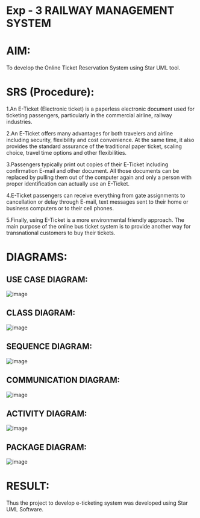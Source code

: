 # Exp - 3 RAILWAY MANAGEMENT SYSTEM

# AIM:
To develop the Online Ticket Reservation System using Star UML tool.
# SRS (Procedure):
1.An E-Ticket (Electronic ticket) is a paperless electronic document used for ticketing passengers, particularly in the commercial airline, railway industries.

2.An E-Ticket offers many advantages for both travelers and airline including security, flexibility and cost convenience. At the same time, it also provides the standard assurance of the traditional paper ticket, scaling choice, travel time options and other flexibilities.

3.Passengers typically print out copies of their E-Ticket including confirmation E-mail and other document. All those documents can be replaced by pulling them out of the computer again and only a person with proper identification can actually use an E-Ticket.

4.E-Ticket passengers can receive everything from gate assignments to cancellation or delay through E-mail, text messages sent to their home or business computers or to their cell phones.

5.Finally, using E-Ticket is a more environmental friendly approach. The main purpose of the online bus ticket system is to provide another way for transnational customers to buy their tickets.
# DIAGRAMS:
## USE CASE DIAGRAM:
![image](https://github.com/user-attachments/assets/bdd1b1b0-4da5-4372-bec1-aa926a762c2f)
## CLASS DIAGRAM:
![image](https://github.com/user-attachments/assets/bdcaf649-314b-4590-8bde-fe08f2665d30)
## SEQUENCE DIAGRAM:
![image](https://github.com/user-attachments/assets/934a58dd-42f3-4ad5-8e89-324a44cb9e88)
## COMMUNICATION DIAGRAM:
![image](https://github.com/user-attachments/assets/f4d5f2dc-57fc-403f-9ea6-d73126ef699d)
## ACTIVITY DIAGRAM:
![image](https://github.com/user-attachments/assets/1fc3c768-d5b8-4b06-9e26-dc9eba1c5667)
## PACKAGE DIAGRAM:
![image](https://github.com/user-attachments/assets/18fa36f3-2135-4cdc-9eb2-16ff6e51ac35)


# RESULT:
Thus the project to develop e-ticketing system was developed using Star UML Software.
